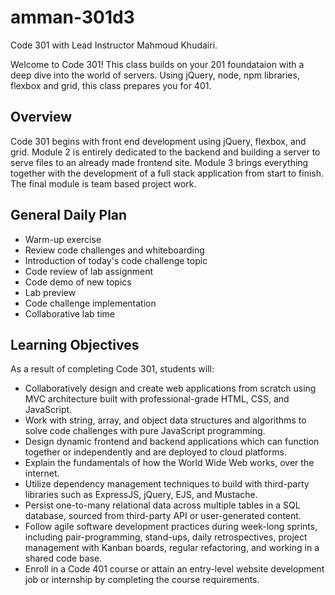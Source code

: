 # amman-301d3

Code 301 with Lead Instructor Mahmoud Khudairi.

Welcome to Code 301! This class builds on your 201 foundataion with a deep dive into the world of servers. Using jQuery, node, npm libraries, flexbox and grid, this class prepares you for 401.

## Overview

Code 301 begins with front end development using jQuery, flexbox, and grid. Module 2 is entirely dedicated to the backend and building a server to serve files to an already made frontend site. Module 3 brings everything together with the development of a full stack application from start to finish. The final module is team based project work.

## General Daily Plan

- Warm-up exercise
- Review code challenges and whiteboarding
- Introduction of today's code challenge topic
- Code review of lab assignment
- Code demo of new topics
- Lab preview
- Code challenge implementation
- Collaborative lab time

## Learning Objectives

As a result of completing Code 301, students will:

- Collaboratively design and create web applications from scratch using MVC architecture built with professional-grade HTML, CSS, and JavaScript.
- Work with string, array, and object data structures and algorithms to solve code challenges with pure JavaScript programming.
- Design dynamic frontend and backend applications which can function together or independently and are deployed to cloud platforms.
- Explain the fundamentals of how the World Wide Web works, over the internet.
- Utilize dependency management techniques to build with third-party libraries such as ExpressJS, jQuery, EJS, and Mustache.
- Persist one-to-many relational data across multiple tables in a SQL database, sourced from third-party API or user-generated content.
- Follow agile software development practices during week-long sprints, including pair-programming, stand-ups, daily retrospectives, project management with Kanban boards, regular refactoring, and working in a shared code base.
- Enroll in a Code 401 course or attain an entry-level website development job or internship by completing the course requirements.
